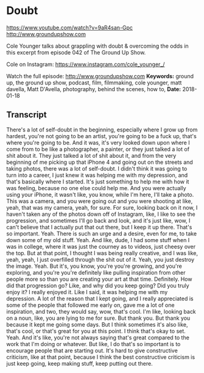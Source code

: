 # Doubt
https://www.youtube.com/watch?v=9aR4san-Gpc
http://www.groundupshow.com

Cole Younger talks about grappling with doubt & overcoming the odds in this excerpt from episode 042 of The Ground Up Show.

Cole on Instagram:  https://www.instagram.com/cole_younger_/

Watch the full episode:  http://www.groundupshow.com
**Keywords:** ground up, the ground up show, podcast, film, filmmaking, cole younger, matt davella, Matt D'Avella, photography, behind the scenes, how to, 
**Date:** 2018-01-18

## Transcript
 There's a lot of self-doubt in the beginning, especially where I grow up from hardest, you're not going to be an artist, you're going to be a fuck up, that's where you're going to be. And it was, it's very looked down upon where I come from to be like a photographer, a painter, or they just talked a lot of shit about it. They just talked a lot of shit about it, and from the very beginning of me picking up that iPhone 4 and going out on the streets and taking photos, there was a lot of self-doubt. I didn't think it was going to turn into a career, I just knew it was helping me with my depression, and that's basically where I started. It's just something to help me with how it was feeling, because no one else could help me. And you were actually using your iPhone, it wasn't like, you know, while I'm here, I'll take a photo. This was a camera, and you were going out and you were shooting at like, yeah, that was my camera, yeah, for sure. For sure, looking back on it now, I haven't taken any of the photos down off of Instagram, like, I like to see the progression, and sometimes I'll go back and look, and it's just like, wow, I can't believe that I actually put that out there, but I keep it up there. That's so important. Yeah. There is such an urge and a desire, even for me, to take down some of my old stuff. Yeah. And like, dude, I had some stuff when I was in college, where it was just the courney as to videos, just cheesy over the top. But at that point, I thought I was being really creative, and I was like, yeah, yeah, I just overfilled through the shit out of it. Yeah, you just destroy the image. Yeah. But it's, you know, you're you're growing, and you're exploring, and you're you're definitely like pulling inspiration from other people more so than you are creating your art at that time. Definitely. How did that progression go? Like, and why did you keep going? Did you truly enjoy it? I really enjoyed it. Like I said, it was helping me with my depression. A lot of the reason that I kept going, and I really appreciated is some of the people that followed me early on, gave me a lot of one inspiration, and two, they would say, wow, that's cool. I'm like, looking back on a noun, like, you are lying to me for sure. But thank you. But thank you because it kept me going some days. But I think sometimes it's also like, that's cool, or that's great for you at this point. I think that's okay to set. Yeah. And it's like, you're not always saying that's great compared to the work that I'm doing or whatever. But like, I do that's so important is to encourage people that are starting out. It's hard to give constructive criticism, like at that point, because I think the best constructive criticism is just keep going, keep making stuff, keep putting out there.
